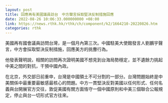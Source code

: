 ```yaml
---
layout: post
title: 回應再有美國議員訪台　中方聲言採取堅決反制措施回應
date: 2022-08-26 10:06:33.000000000 +08:00
link: https://news.rthk.hk/rthk/ch/component/k2/1664210-20220826.htm
categories: rthk
---
```


美國再有國會議員訪問台灣，是一個月內第三次。中國駐美大使館發言人劉鵬宇聲言，中方會採取堅決反制措施，回應美方的挑釁行為。

他發表聲明說，相關的訪問再次證明美國不想見到台海局勢穩定，並不遺餘力挑起中美之間的對抗，干預中國內政。

在北京，外交部日前重申，台灣是中國領土不可分割的一部分。台灣問題始終是中美關係中最重要最敏感最核心的問題。中方一貫堅決反對美國以任何形式、任何名義與台開展官方交往，敦促美國有關方面恪守一個中國原則和中美三個聯合公報規定，停止與台一切形式官方往來。
